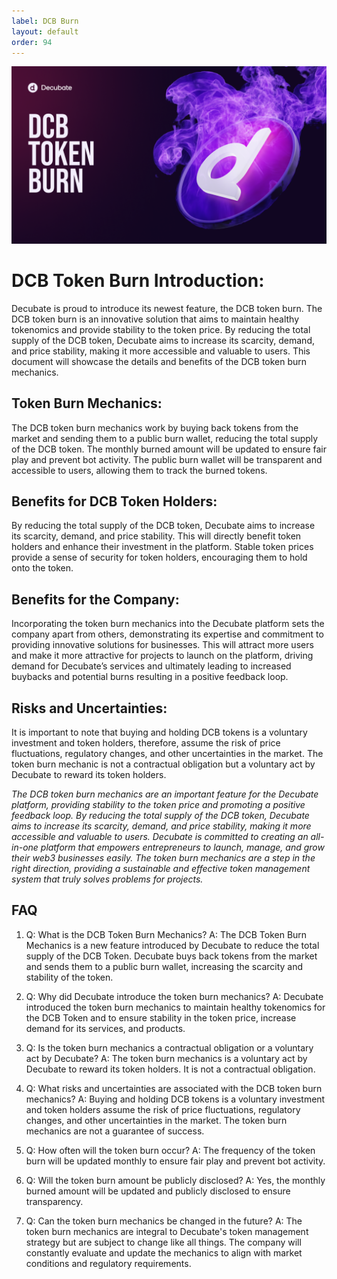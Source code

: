 ```yaml
---
label: DCB Burn
layout: default
order: 94
---
```


![](../static/Burn.png)
# DCB Token Burn Introduction:
Decubate is proud to introduce its newest feature, the DCB token burn. The DCB token burn is an innovative solution that aims to maintain healthy tokenomics and provide stability to the token price. By reducing the total supply of the DCB token, Decubate aims to increase its scarcity, demand, and price stability, making it more accessible and valuable to users. This document will showcase the details and benefits of the DCB token burn mechanics.

## Token Burn Mechanics:
The DCB token burn mechanics work by buying back tokens from the market and sending them to a public burn wallet, reducing the total supply of the DCB token. The monthly burned amount will be updated to ensure fair play and prevent bot activity. The public burn wallet will be transparent and accessible to users, allowing them to track the burned tokens.

## Benefits for DCB Token Holders:
By reducing the total supply of the DCB token, Decubate aims to increase its scarcity, demand, and price stability. This will directly benefit token holders and enhance their investment in the platform. Stable token prices provide a sense of security for token holders, encouraging them to hold onto the token.

## Benefits for the Company:
Incorporating the token burn mechanics into the Decubate platform sets the company apart from others, demonstrating its expertise and commitment to providing innovative solutions for businesses. This will attract more users and make it more attractive for projects to launch on the platform, driving demand for Decubate’s services and ultimately leading to increased buybacks and potential burns resulting in a positive feedback loop.

## Risks and Uncertainties:
It is important to note that buying and holding DCB tokens is a voluntary investment and token holders, therefore, assume the risk of price fluctuations, regulatory changes, and other uncertainties in the market. The token burn mechanic is not a contractual obligation but a voluntary act by Decubate to reward its token holders.

_The DCB token burn mechanics are an important feature for the Decubate platform, providing stability to the token price and promoting a positive feedback loop. By reducing the total supply of the DCB token, Decubate aims to increase its scarcity, demand, and price stability, making it more accessible and valuable to users. Decubate is committed to creating an all-in-one platform that empowers entrepreneurs to launch, manage, and grow their web3 businesses easily. The token burn mechanics are a step in the right direction, providing a sustainable and effective token management system that truly solves problems for projects._

## FAQ
1. Q: What is the DCB Token Burn Mechanics?
A: The DCB Token Burn Mechanics is a new feature introduced by Decubate to reduce the total supply of the DCB Token. Decubate buys back tokens from the market and sends them to a public burn wallet, increasing the scarcity and stability of the token.

2. Q: Why did Decubate introduce the token burn mechanics?
A: Decubate introduced the token burn mechanics to maintain healthy tokenomics for the DCB Token and to ensure stability in the token price, increase demand for its services, and products.

3. Q: Is the token burn mechanics a contractual obligation or a voluntary act by Decubate?
A: The token burn mechanics is a voluntary act by Decubate to reward its token holders. It is not a contractual obligation.

4. Q: What risks and uncertainties are associated with the DCB token burn mechanics?
A: Buying and holding DCB tokens is a voluntary investment and token holders assume the risk of price fluctuations, regulatory changes, and other uncertainties in the market. The token burn mechanics are not a guarantee of success.

5. Q: How often will the token burn occur?
A: The frequency of the token burn will be updated monthly to ensure fair play and prevent bot activity.

6. Q: Will the token burn amount be publicly disclosed?
A: Yes, the monthly burned amount will be updated and publicly disclosed to ensure transparency.

7. Q: Can the token burn mechanics be changed in the future?
A: The token burn mechanics are integral to Decubate's token management strategy but are subject to change like all things. The company will constantly evaluate and update the mechanics to align with market conditions and regulatory requirements.